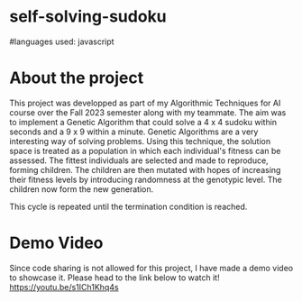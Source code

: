 # self-solving-sudoku

#languages used: javascript

# About the project
This project was developped as part of my Algorithmic Techniques for AI course over the Fall 2023 semester along with my teammate.
The aim was to implement a Genetic Algorithm that could solve a 4 x 4 sudoku within seconds and a 9 x 9 within a minute.
Genetic Algorithms are a very interesting way of solving problems. Using this technique, the solution space is treated as a population in which each individual's fitness can be assessed. The fittest individuals are selected and made to reproduce, forming children. The children are then mutated with hopes of increasing their fitness levels by introducing randomness at the genotypic level. The children now form the new generation.

 This cycle is repeated until the termination condition is reached.

# Demo Video
Since code sharing is not allowed for this project, I have made a demo video to showcase it.
Please head to the link below to watch it!
 https://youtu.be/s1ICh1Khq4s 

